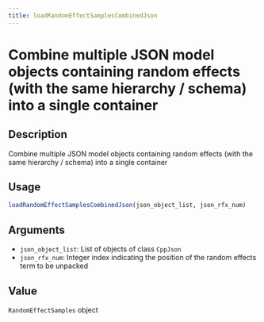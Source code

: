 ```yaml
---
title: loadRandomEffectSamplesCombinedJson
---
```


# Combine multiple JSON model objects containing random effects (with the same hierarchy / schema) into a single container

## Description

Combine multiple JSON model objects containing random effects (with the same hierarchy / schema) into a single container

## Usage

```r
loadRandomEffectSamplesCombinedJson(json_object_list, json_rfx_num)
```

## Arguments

* `json_object_list`: List of objects of class `CppJson`
* `json_rfx_num`: Integer index indicating the position of the random effects term to be unpacked

## Value

`RandomEffectSamples` object

